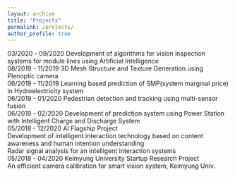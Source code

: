 ```yaml
---
layout: archive
title: "Projects"
permalink: /projects/
author_profile: true
---
```


03/2020 - 09/2020 Development of algorithms for vision inspection systems for module lines using Artificial Intelligence  
08/2019 - 11/2019 3D Mesh Structure and Texture Generation using Plenoptic camera  
06/2019 - 11/2019 Learning based prediction of SMP(system marginal price) in Hydroelectricity system  
06/2019 - 01/2020 Pedestrian detection and tracking using multi-sensor fusion  
06/2019 - 02/2020 Development of prediction system using Power Station with Intelligent Charge and Discharge System  
05/2018 - 12/2020 AI Flagship Project  
    Development of intelligent interaction technology based on content awareness and human intention understanding  
    Radar signal analysis for an intelligent interaction systems  
05/2018 - 04/2020 Keimyung University Startup Research Project  
    An efficient camera calibration for smart vision system, Keimyung Univ.  